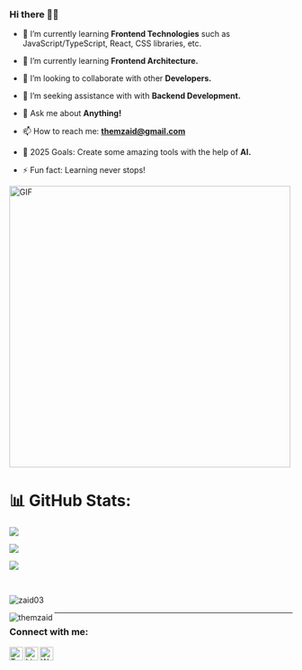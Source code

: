 ### Hi there 👋🏻

- 🔭 I’m currently learning **Frontend Technologies** such as JavaScript/TypeScript, React, CSS libraries, etc.
- 🌱 I’m currently learning **Frontend Architecture.**
- 👯 I’m looking to collaborate with other **Developers.**
- 🧐 I’m seeking assistance with with **Backend Development.**
- 💬 Ask me about **Anything!**
- 📫 How to reach me: **themzaid@gmail.com**

- 🥅 2025 Goals: Create some amazing tools with the help of **AI.**
- ⚡ Fun fact: Learning never stops!

<img alt="GIF" src="https://github.com/abhisheknaiidu/abhisheknaiidu/blob/master/code.gif?raw=true" width="500" />

<br>

# 📊 GitHub Stats:
![](https://github-readme-stats.vercel.app/api?username=themzaid&theme=dark&hide_border=false&include_all_commits=true&count_private=false)<br/>

![](https://nirzak-streak-stats.vercel.app/?user=themzaid&theme=dark&hide_border=false)<br/>

![](https://github-readme-stats.vercel.app/api/top-langs/?username=themzaid&theme=dark&hide_border=false&include_all_commits=true&count_private=false&layout=compact)

<br>

<p> <img src="https://komarev.com/ghpvc/?username=zaid03&label=Profile%20views&color=0e75b6&style=flat" alt="zaid03" /> </p>

<p><img align="left" src="https://github-readme-stats.vercel.app/api/top-langs?username=themzaid&show_icons=true&locale=en&layout=compact" alt="themzaid" /></p>

---

### Connect with me:

[<img align="left" alt="Twitter" width="24px" src="https://img.icons8.com/ios-filled/50/808080/twitterx--v1.png" />][twitter]
[<img align="left" alt="LinkedIn" width="24px" src="https://img.icons8.com/ios-filled/50/808080/linkedin.png" />][linkedin]
[<img align="left" alt="Website" width="24px" src="https://img.icons8.com/ios-filled/50/808080/internet.png" />][website]

[linkedin]: https://linkedin.com/in/themzaid
[website]: https://themzaid.com
[twitter]: https://twitter.com/themzaid
